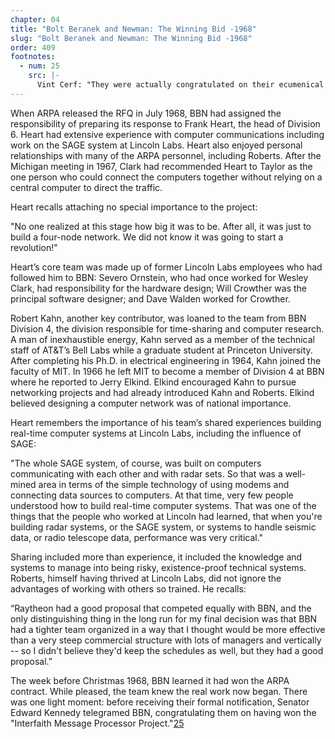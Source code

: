 ```yaml
---
chapter: 04
title: "Bolt Beranek and Newman: The Winning Bid -1968"
slug: "Bolt Beranek and Newman: The Winning Bid -1968"
order: 409
footnotes:
  - num: 25
    src: |-
      Vint Cerf: "They were actually congratulated on their ecumenical effort." 
---
```


When ARPA released the RFQ in July 1968, BBN had assigned the responsibility of preparing its response to Frank Heart, the head of Division 6. Heart had extensive experience with computer communications including work on the SAGE system at Lincoln Labs. Heart also enjoyed personal relationships with many of the ARPA personnel, including Roberts. After the Michigan meeting in 1967, Clark had recommended Heart to Taylor as the one person who could connect the computers together without relying on a central computer to direct the traffic.

Heart recalls attaching no special importance to the project:

"No one realized at this stage how big it was to be. After all, it was just to build a four-node network. We did not know it was going to start a revolution!"

Heart’s core team was made up of former Lincoln Labs employees who had followed him to BBN: Severo Ornstein, who had once worked for Wesley Clark, had responsibility for the hardware design; Will Crowther was the principal software designer; and Dave Walden worked for Crowther.

Robert Kahn, another key contributor, was loaned to the team from BBN Division 4, the division responsible for time-sharing and computer research. A man of inexhaustible energy, Kahn served as a member of the technical staff of AT&T’s Bell Labs while a graduate student at Princeton University. After completing his Ph.D. in electrical engineering in 1964, Kahn joined the faculty of MIT. In 1966 he left MIT to become a member of Division 4 at BBN where he reported to Jerry Elkind. Elkind encouraged Kahn to pursue networking projects and had already introduced Kahn and Roberts. Elkind believed designing a computer network was of national importance.

Heart remembers the importance of his team’s shared experiences building real-time computer systems at Lincoln Labs, including the influence of SAGE:

"The whole SAGE system, of course, was built on computers communicating with each other and with radar sets. So that was a well-mined area in terms of the simple technology of using modems and connecting data sources to computers. At that time, very few people understood how to build real-time computer systems. That was one of the things that the people who worked at Lincoln had learned, that when you're building radar systems, or the SAGE system, or systems to handle seismic data, or radio telescope data, performance was very critical."

Sharing included more than experience, it included the knowledge and systems to manage into being risky, existence-proof technical systems. Roberts, himself having thrived at Lincoln Labs, did not ignore the advantages of working with others so trained. He recalls:

“Raytheon had a good proposal that competed equally with BBN, and the only distinguishing thing in the long run for my final decision was that BBN had a tighter team organized in a way that I thought would be more effective than a very steep commercial structure with lots of managers and vertically -- so I didn't believe they'd keep the schedules as well, but they had a good proposal.”

The week before Christmas 1968, BBN learned it had won the ARPA contract. While pleased, the team knew the real work now began. There was one light moment: before receiving their formal notification, Senator Edward Kennedy telegramed BBN, congratulating them on having won the "Interfaith Message Processor Project."<a name="fnloc25" href="#fn25">25</a>
